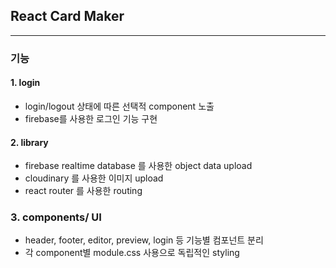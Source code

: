 ## React Card Maker

***

### **기능**
#### 1. login
- login/logout 상태에 따른 선택적 component 노출 
- firebase를 사용한 로그인 기능 구현

#### 2. library
- firebase realtime database 를 사용한 object data upload
- cloudinary 를 사용한 이미지 upload
- react router 를 사용한 routing

### 3. components/ UI
- header, footer, editor, preview, login 등 기능별 컴포넌트 분리
- 각 component별 module.css 사용으로 독립적인 styling
